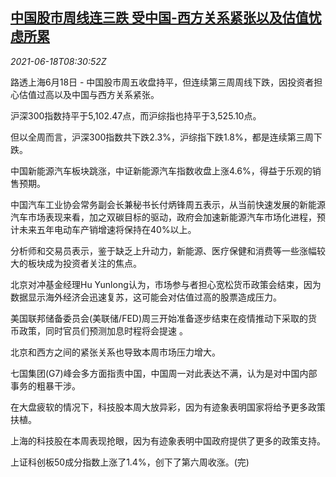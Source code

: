 <!--1624006862000-->
[中国股市周线连三跌 受中国-西方关系紧张以及估值忧虑所累](https://cn.reuters.com/article/china-stock-market-west-pol-0618-idCNKCS2DU0S2)
------

<div><i>2021-06-18T08:30:52Z</i></div><p>路透上海6月18日 - 中国股市周五收盘持平，但连续第三周周线下跌，因投资者担心估值过高以及中国与西方关系紧张。</p><p>沪深300指数持平于5,102.47点，而沪综指也持平于3,525.10点。</p><p>但以全周而言，沪深300指数共下跌2.3%，沪综指下跌1.8%，都是连续第三周下跌。</p><p>中国新能源汽车板块跳涨，中证新能源汽车指数收盘上涨4.6%，得益于乐观的销售预期。</p><p>中国汽车工业协会常务副会长兼秘书长付炳锋周五表示，从当前快速发展的新能源汽车市场表现来看，加之双碳目标的驱动，政府会加速新能源汽车市场化进程，预计未来五年电动车产销增速将保持在40%以上。</p><p>分析师和交易员表示，鉴于缺乏上升动力，新能源、医疗保健和消费等一些涨幅较大的板块成为投资者关注的焦点。</p><p>北京对冲基金经理Hu Yunlong认为，市场参与者担心宽松货币政策会结束，因为数据显示海外经济会迅速复苏，这可能会对估值过高的股票造成压力。</p><p>美国联邦储备委员会(美联储/FED)周三开始准备逐步结束在疫情推动下采取的货币政策，同时官员们预测加息时程将会提速 。</p><p>北京和西方之间的紧张关系也导致本周市场压力增大。</p><p>七国集团(G7)峰会多方面指责中国，中国周一对此表达不满，认为是对中国内部事务的粗暴干涉。</p><p>在大盘疲软的情况下，科技股本周大放异彩，因为有迹象表明国家将给予更多政策扶植。</p><p>上海的科技股在本周表现抢眼，因为有迹象表明中国政府提供了更多的政策支持。</p><p>上证科创板50成分指数上涨了1.4%，创下了第六周收涨。(完)</p>
